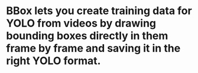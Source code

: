 # BBox lets you create training data for YOLO from videos by drawing bounding boxes directly in them frame by frame and saving it in the right YOLO format.
